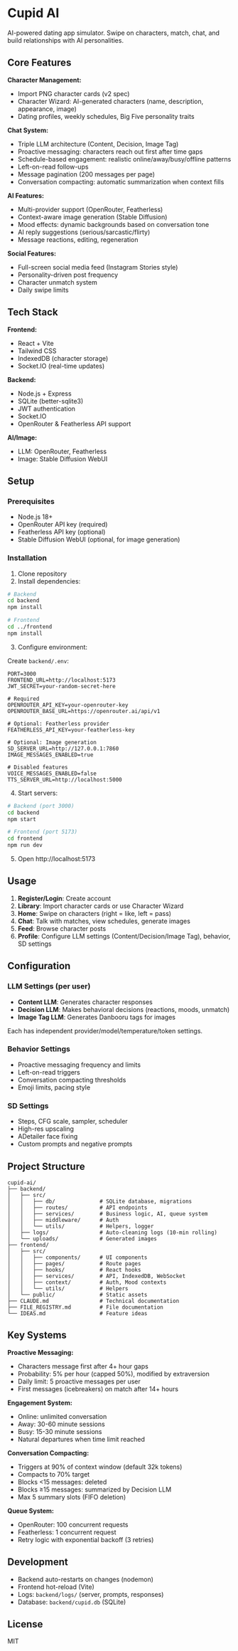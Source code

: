 # Cupid AI

AI-powered dating app simulator. Swipe on characters, match, chat, and build relationships with AI personalities.

## Core Features

**Character Management:**
- Import PNG character cards (v2 spec)
- Character Wizard: AI-generated characters (name, description, appearance, image)
- Dating profiles, weekly schedules, Big Five personality traits

**Chat System:**
- Triple LLM architecture (Content, Decision, Image Tag)
- Proactive messaging: characters reach out first after time gaps
- Schedule-based engagement: realistic online/away/busy/offline patterns
- Left-on-read follow-ups
- Message pagination (200 messages per page)
- Conversation compacting: automatic summarization when context fills

**AI Features:**
- Multi-provider support (OpenRouter, Featherless)
- Context-aware image generation (Stable Diffusion)
- Mood effects: dynamic backgrounds based on conversation tone
- AI reply suggestions (serious/sarcastic/flirty)
- Message reactions, editing, regeneration

**Social Features:**
- Full-screen social media feed (Instagram Stories style)
- Personality-driven post frequency
- Character unmatch system
- Daily swipe limits

## Tech Stack

**Frontend:**
- React + Vite
- Tailwind CSS
- IndexedDB (character storage)
- Socket.IO (real-time updates)

**Backend:**
- Node.js + Express
- SQLite (better-sqlite3)
- JWT authentication
- Socket.IO
- OpenRouter & Featherless API support

**AI/Image:**
- LLM: OpenRouter, Featherless
- Image: Stable Diffusion WebUI

## Setup

### Prerequisites
- Node.js 18+
- OpenRouter API key (required)
- Featherless API key (optional)
- Stable Diffusion WebUI (optional, for image generation)

### Installation

1. Clone repository
2. Install dependencies:
```bash
# Backend
cd backend
npm install

# Frontend
cd ../frontend
npm install
```

3. Configure environment:

Create `backend/.env`:
```env
PORT=3000
FRONTEND_URL=http://localhost:5173
JWT_SECRET=your-random-secret-here

# Required
OPENROUTER_API_KEY=your-openrouter-key
OPENROUTER_BASE_URL=https://openrouter.ai/api/v1

# Optional: Featherless provider
FEATHERLESS_API_KEY=your-featherless-key

# Optional: Image generation
SD_SERVER_URL=http://127.0.0.1:7860
IMAGE_MESSAGES_ENABLED=true

# Disabled features
VOICE_MESSAGES_ENABLED=false
TTS_SERVER_URL=http://localhost:5000
```

4. Start servers:
```bash
# Backend (port 3000)
cd backend
npm start

# Frontend (port 5173)
cd frontend
npm run dev
```

5. Open http://localhost:5173

## Usage

1. **Register/Login**: Create account
2. **Library**: Import character cards or use Character Wizard
3. **Home**: Swipe on characters (right = like, left = pass)
4. **Chat**: Talk with matches, view schedules, generate images
5. **Feed**: Browse character posts
6. **Profile**: Configure LLM settings (Content/Decision/Image Tag), behavior, SD settings

## Configuration

### LLM Settings (per user)
- **Content LLM**: Generates character responses
- **Decision LLM**: Makes behavioral decisions (reactions, moods, unmatch)
- **Image Tag LLM**: Generates Danbooru tags for images

Each has independent provider/model/temperature/token settings.

### Behavior Settings
- Proactive messaging frequency and limits
- Left-on-read triggers
- Conversation compacting thresholds
- Emoji limits, pacing style

### SD Settings
- Steps, CFG scale, sampler, scheduler
- High-res upscaling
- ADetailer face fixing
- Custom prompts and negative prompts

## Project Structure

```
cupid-ai/
├── backend/
│   ├── src/
│   │   ├── db/              # SQLite database, migrations
│   │   ├── routes/          # API endpoints
│   │   ├── services/        # Business logic, AI, queue system
│   │   ├── middleware/      # Auth
│   │   └── utils/           # Helpers, logger
│   ├── logs/                # Auto-cleaning logs (10-min rolling)
│   └── uploads/             # Generated images
├── frontend/
│   ├── src/
│   │   ├── components/      # UI components
│   │   ├── pages/           # Route pages
│   │   ├── hooks/           # React hooks
│   │   ├── services/        # API, IndexedDB, WebSocket
│   │   ├── context/         # Auth, Mood contexts
│   │   └── utils/           # Helpers
│   └── public/              # Static assets
├── CLAUDE.md                # Technical documentation
├── FILE_REGISTRY.md         # File documentation
└── IDEAS.md                 # Feature ideas
```

## Key Systems

**Proactive Messaging:**
- Characters message first after 4+ hour gaps
- Probability: 5% per hour (capped 50%), modified by extraversion
- Daily limit: 5 proactive messages per user
- First messages (icebreakers) on match after 14+ hours

**Engagement System:**
- Online: unlimited conversation
- Away: 30-60 minute sessions
- Busy: 15-30 minute sessions
- Natural departures when time limit reached

**Conversation Compacting:**
- Triggers at 90% of context window (default 32k tokens)
- Compacts to 70% target
- Blocks <15 messages: deleted
- Blocks ≥15 messages: summarized by Decision LLM
- Max 5 summary slots (FIFO deletion)

**Queue System:**
- OpenRouter: 100 concurrent requests
- Featherless: 1 concurrent request
- Retry logic with exponential backoff (3 retries)

## Development

- Backend auto-restarts on changes (nodemon)
- Frontend hot-reload (Vite)
- Logs: `backend/logs/` (server, prompts, responses)
- Database: `backend/cupid.db` (SQLite)

## License

MIT
